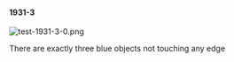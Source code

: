 #### 1931-3
![test-1931-3-0.png](https://github.com/lil-lab/nlvr/raw/master/nlvr/test/images/5/test-1931-3-0.png "test-1931-3-0.png")

There are exactly three blue objects not touching any edge